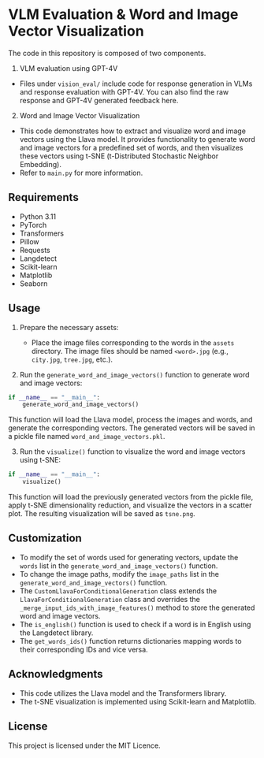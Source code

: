 # VLM Evaluation & Word and Image Vector Visualization

The code in this repository is composed of two components.

1. VLM evaluation using GPT-4V
- Files under `vision_eval/` include code for response generation in VLMs and response evaluation with GPT-4V. You can also find the raw response and GPT-4V generated feedback here. 
2. Word and Image Vector Visualization
- This code demonstrates how to extract and visualize word and image vectors using the Llava model. It provides functionality to generate word and image vectors for a predefined set of words, and then visualizes these vectors using t-SNE (t-Distributed Stochastic Neighbor Embedding).
- Refer to `main.py` for more information.

## Requirements

- Python 3.11
- PyTorch
- Transformers
- Pillow
- Requests
- Langdetect
- Scikit-learn
- Matplotlib
- Seaborn


## Usage

1. Prepare the necessary assets:
   - Place the image files corresponding to the words in the `assets` directory. The image files should be named `<word>.jpg` (e.g., `city.jpg`, `tree.jpg`, etc.).

2. Run the `generate_word_and_image_vectors()` function to generate word and image vectors:

```python
if __name__ == "__main__":
    generate_word_and_image_vectors()
```

This function will load the Llava model, process the images and words, and generate the corresponding vectors. The generated vectors will be saved in a pickle file named `word_and_image_vectors.pkl`.

3. Run the `visualize()` function to visualize the word and image vectors using t-SNE:

```python
if __name__ == "__main__":
    visualize()
```

This function will load the previously generated vectors from the pickle file, apply t-SNE dimensionality reduction, and visualize the vectors in a scatter plot. The resulting visualization will be saved as `tsne.png`.

## Customization

- To modify the set of words used for generating vectors, update the `words` list in the `generate_word_and_image_vectors()` function.
- To change the image paths, modify the `image_paths` list in the `generate_word_and_image_vectors()` function.
- The `CustomLlavaForConditionalGeneration` class extends the `LlavaForConditionalGeneration` class and overrides the `_merge_input_ids_with_image_features()` method to store the generated word and image vectors.
- The `is_english()` function is used to check if a word is in English using the Langdetect library.
- The `get_words_ids()` function returns dictionaries mapping words to their corresponding IDs and vice versa.

## Acknowledgments

- This code utilizes the Llava model and the Transformers library.
- The t-SNE visualization is implemented using Scikit-learn and Matplotlib.

## License

This project is licensed under the MIT Licence.
